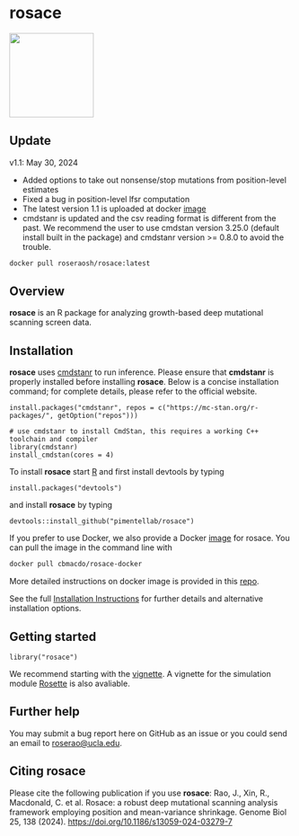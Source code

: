 # rosace

<p align="left">
  <img src="man/figures/rosace_logo.png" width="150">
</p>

## Update

v1.1: May 30, 2024
- Added options to take out nonsense/stop mutations from position-level estimates
- Fixed a bug in position-level lfsr computation 
- The latest version 1.1 is uploaded at docker [image](https://hub.docker.com/r/roseraosh/rosace)
- cmdstanr is updated and the csv reading format is different from the past. We recommend the user to use cmdstan version 3.25.0 (default install built in the package) and cmdstanr version >= 0.8.0 to avoid the trouble. 
```sh
docker pull roseraosh/rosace:latest
```

## Overview

__rosace__ is an R package for analyzing growth-based deep mutational scanning screen data.  

## Installation

__rosace__ uses [cmdstanr](https://mc-stan.org/cmdstanr/) to run inference. Please ensure that __cmdstanr__ is properly installed before installing __rosace__. Below is a concise installation command; for complete details, please refer to the official website. 
```{r eval=FALSE}
install.packages("cmdstanr", repos = c("https://mc-stan.org/r-packages/", getOption("repos")))

# use cmdstanr to install CmdStan, this requires a working C++ toolchain and compiler
library(cmdstanr)
install_cmdstan(cores = 4)
```

To install __rosace__ start [R](https://www.r-project.org) and first install devtools by typing
```{r eval=FALSE}
install.packages("devtools")
```

and install __rosace__ by typing
```{r eval=FALSE}
devtools::install_github("pimentellab/rosace")
```

If you prefer to use Docker, we also provide a Docker [image](https://hub.docker.com/r/cbmacdo/rosace-docker) for rosace. You can pull the image in the command line with
```sh
docker pull cbmacdo/rosace-docker
```
More detailed instructions on docker image is provided in this [repo](https://github.com/odcambc/rosace-docker). 

See the full [Installation Instructions](vignettes/installation_instructions.Rmd) for further details and alternative installation options.

## Getting started

```{r eval=FALSE}
library("rosace")
```

We recommend starting with the [vignette](https://pimentellab.github.io/rosace/doc/intro_rosace.html). A vignette for the simulation module [Rosette](vignettes/rosette_simulation.Rmd) is also avaliable.

## Further help

You may submit a bug report here on GitHub as an issue or you could send an email to roserao@ucla.edu.

## Citing rosace

Please cite the following publication if you use __rosace__: Rao, J., Xin, R., Macdonald, C. et al. Rosace: a robust deep mutational scanning analysis framework employing position and mean-variance shrinkage. Genome Biol 25, 138 (2024). https://doi.org/10.1186/s13059-024-03279-7
